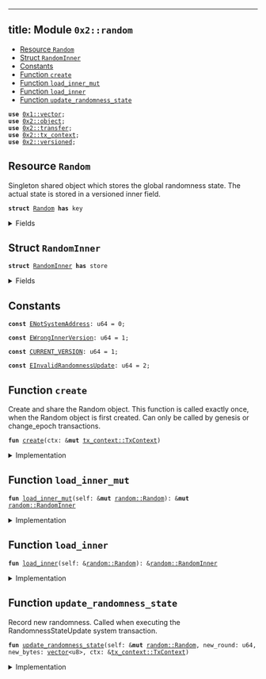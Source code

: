 
---
title: Module `0x2::random`
---



-  [Resource `Random`](#0x2_random_Random)
-  [Struct `RandomInner`](#0x2_random_RandomInner)
-  [Constants](#@Constants_0)
-  [Function `create`](#0x2_random_create)
-  [Function `load_inner_mut`](#0x2_random_load_inner_mut)
-  [Function `load_inner`](#0x2_random_load_inner)
-  [Function `update_randomness_state`](#0x2_random_update_randomness_state)


<pre><code><b>use</b> <a href="../move-stdlib/vector.md#0x1_vector">0x1::vector</a>;
<b>use</b> <a href="../sui-framework/object.md#0x2_object">0x2::object</a>;
<b>use</b> <a href="../sui-framework/transfer.md#0x2_transfer">0x2::transfer</a>;
<b>use</b> <a href="../sui-framework/tx_context.md#0x2_tx_context">0x2::tx_context</a>;
<b>use</b> <a href="../sui-framework/versioned.md#0x2_versioned">0x2::versioned</a>;
</code></pre>



<a name="0x2_random_Random"></a>

## Resource `Random`

Singleton shared object which stores the global randomness state.
The actual state is stored in a versioned inner field.


<pre><code><b>struct</b> <a href="../sui-framework/random.md#0x2_random_Random">Random</a> <b>has</b> key
</code></pre>



<details>
<summary>Fields</summary>


<dl>
<dt>
<code>id: <a href="../sui-framework/object.md#0x2_object_UID">object::UID</a></code>
</dt>
<dd>

</dd>
<dt>
<code>inner: <a href="../sui-framework/versioned.md#0x2_versioned_Versioned">versioned::Versioned</a></code>
</dt>
<dd>

</dd>
</dl>


</details>

<a name="0x2_random_RandomInner"></a>

## Struct `RandomInner`



<pre><code><b>struct</b> <a href="../sui-framework/random.md#0x2_random_RandomInner">RandomInner</a> <b>has</b> store
</code></pre>



<details>
<summary>Fields</summary>


<dl>
<dt>
<code>version: u64</code>
</dt>
<dd>

</dd>
<dt>
<code>epoch: u64</code>
</dt>
<dd>

</dd>
<dt>
<code>randomness_round: u64</code>
</dt>
<dd>

</dd>
<dt>
<code>random_bytes: <a href="../move-stdlib/vector.md#0x1_vector">vector</a>&lt;u8&gt;</code>
</dt>
<dd>

</dd>
</dl>


</details>

<a name="@Constants_0"></a>

## Constants


<a name="0x2_random_ENotSystemAddress"></a>



<pre><code><b>const</b> <a href="../sui-framework/random.md#0x2_random_ENotSystemAddress">ENotSystemAddress</a>: u64 = 0;
</code></pre>



<a name="0x2_random_EWrongInnerVersion"></a>



<pre><code><b>const</b> <a href="../sui-framework/random.md#0x2_random_EWrongInnerVersion">EWrongInnerVersion</a>: u64 = 1;
</code></pre>



<a name="0x2_random_CURRENT_VERSION"></a>



<pre><code><b>const</b> <a href="../sui-framework/random.md#0x2_random_CURRENT_VERSION">CURRENT_VERSION</a>: u64 = 1;
</code></pre>



<a name="0x2_random_EInvalidRandomnessUpdate"></a>



<pre><code><b>const</b> <a href="../sui-framework/random.md#0x2_random_EInvalidRandomnessUpdate">EInvalidRandomnessUpdate</a>: u64 = 2;
</code></pre>



<a name="0x2_random_create"></a>

## Function `create`

Create and share the Random object. This function is called exactly once, when
the Random object is first created.
Can only be called by genesis or change_epoch transactions.


<pre><code><b>fun</b> <a href="../sui-framework/random.md#0x2_random_create">create</a>(ctx: &<b>mut</b> <a href="../sui-framework/tx_context.md#0x2_tx_context_TxContext">tx_context::TxContext</a>)
</code></pre>



<details>
<summary>Implementation</summary>


<pre><code><b>fun</b> <a href="../sui-framework/random.md#0x2_random_create">create</a>(ctx: &<b>mut</b> TxContext) {
    <b>assert</b>!(<a href="../sui-framework/tx_context.md#0x2_tx_context_sender">tx_context::sender</a>(ctx) == @0x0, <a href="../sui-framework/random.md#0x2_random_ENotSystemAddress">ENotSystemAddress</a>);

    <b>let</b> version = <a href="../sui-framework/random.md#0x2_random_CURRENT_VERSION">CURRENT_VERSION</a>;

    <b>let</b> inner = <a href="../sui-framework/random.md#0x2_random_RandomInner">RandomInner</a> {
        version,
        epoch: <a href="../sui-framework/tx_context.md#0x2_tx_context_epoch">tx_context::epoch</a>(ctx),
        randomness_round: 0,
        random_bytes: <a href="../move-stdlib/vector.md#0x1_vector">vector</a>[],
    };

    <b>let</b> self = <a href="../sui-framework/random.md#0x2_random_Random">Random</a> {
        id: <a href="../sui-framework/object.md#0x2_object_randomness_state">object::randomness_state</a>(),
        inner: <a href="../sui-framework/versioned.md#0x2_versioned_create">versioned::create</a>(version, inner, ctx),
    };
    <a href="../sui-framework/transfer.md#0x2_transfer_share_object">transfer::share_object</a>(self);
}
</code></pre>



</details>

<a name="0x2_random_load_inner_mut"></a>

## Function `load_inner_mut`



<pre><code><b>fun</b> <a href="../sui-framework/random.md#0x2_random_load_inner_mut">load_inner_mut</a>(self: &<b>mut</b> <a href="../sui-framework/random.md#0x2_random_Random">random::Random</a>): &<b>mut</b> <a href="../sui-framework/random.md#0x2_random_RandomInner">random::RandomInner</a>
</code></pre>



<details>
<summary>Implementation</summary>


<pre><code><b>fun</b> <a href="../sui-framework/random.md#0x2_random_load_inner_mut">load_inner_mut</a>(
    self: &<b>mut</b> <a href="../sui-framework/random.md#0x2_random_Random">Random</a>,
): &<b>mut</b> <a href="../sui-framework/random.md#0x2_random_RandomInner">RandomInner</a> {
    <b>let</b> version = <a href="../sui-framework/versioned.md#0x2_versioned_version">versioned::version</a>(&self.inner);

    // Replace this <b>with</b> a lazy <b>update</b> function when we add a new version of the inner <a href="../sui-framework/object.md#0x2_object">object</a>.
    <b>assert</b>!(version == <a href="../sui-framework/random.md#0x2_random_CURRENT_VERSION">CURRENT_VERSION</a>, <a href="../sui-framework/random.md#0x2_random_EWrongInnerVersion">EWrongInnerVersion</a>);
    <b>let</b> inner: &<b>mut</b> <a href="../sui-framework/random.md#0x2_random_RandomInner">RandomInner</a> = <a href="../sui-framework/versioned.md#0x2_versioned_load_value_mut">versioned::load_value_mut</a>(&<b>mut</b> self.inner);
    <b>assert</b>!(inner.version == version, <a href="../sui-framework/random.md#0x2_random_EWrongInnerVersion">EWrongInnerVersion</a>);
    inner
}
</code></pre>



</details>

<a name="0x2_random_load_inner"></a>

## Function `load_inner`



<pre><code><b>fun</b> <a href="../sui-framework/random.md#0x2_random_load_inner">load_inner</a>(self: &<a href="../sui-framework/random.md#0x2_random_Random">random::Random</a>): &<a href="../sui-framework/random.md#0x2_random_RandomInner">random::RandomInner</a>
</code></pre>



<details>
<summary>Implementation</summary>


<pre><code><b>fun</b> <a href="../sui-framework/random.md#0x2_random_load_inner">load_inner</a>(
    self: &<a href="../sui-framework/random.md#0x2_random_Random">Random</a>,
): &<a href="../sui-framework/random.md#0x2_random_RandomInner">RandomInner</a> {
    <b>let</b> version = <a href="../sui-framework/versioned.md#0x2_versioned_version">versioned::version</a>(&self.inner);

    // Replace this <b>with</b> a lazy <b>update</b> function when we add a new version of the inner <a href="../sui-framework/object.md#0x2_object">object</a>.
    <b>assert</b>!(version == <a href="../sui-framework/random.md#0x2_random_CURRENT_VERSION">CURRENT_VERSION</a>, <a href="../sui-framework/random.md#0x2_random_EWrongInnerVersion">EWrongInnerVersion</a>);
    <b>let</b> inner: &<a href="../sui-framework/random.md#0x2_random_RandomInner">RandomInner</a> = <a href="../sui-framework/versioned.md#0x2_versioned_load_value">versioned::load_value</a>(&self.inner);
    <b>assert</b>!(inner.version == version, <a href="../sui-framework/random.md#0x2_random_EWrongInnerVersion">EWrongInnerVersion</a>);
    inner
}
</code></pre>



</details>

<a name="0x2_random_update_randomness_state"></a>

## Function `update_randomness_state`

Record new randomness. Called when executing the RandomnessStateUpdate system
transaction.


<pre><code><b>fun</b> <a href="../sui-framework/random.md#0x2_random_update_randomness_state">update_randomness_state</a>(self: &<b>mut</b> <a href="../sui-framework/random.md#0x2_random_Random">random::Random</a>, new_round: u64, new_bytes: <a href="../move-stdlib/vector.md#0x1_vector">vector</a>&lt;u8&gt;, ctx: &<a href="../sui-framework/tx_context.md#0x2_tx_context_TxContext">tx_context::TxContext</a>)
</code></pre>



<details>
<summary>Implementation</summary>


<pre><code><b>fun</b> <a href="../sui-framework/random.md#0x2_random_update_randomness_state">update_randomness_state</a>(
    self: &<b>mut</b> <a href="../sui-framework/random.md#0x2_random_Random">Random</a>,
    new_round: u64,
    new_bytes: <a href="../move-stdlib/vector.md#0x1_vector">vector</a>&lt;u8&gt;,
    ctx: &TxContext,
) {
    // Validator will make a special system call <b>with</b> sender set <b>as</b> 0x0.
    <b>assert</b>!(<a href="../sui-framework/tx_context.md#0x2_tx_context_sender">tx_context::sender</a>(ctx) == @0x0, <a href="../sui-framework/random.md#0x2_random_ENotSystemAddress">ENotSystemAddress</a>);

    // Randomness should only be incremented.
    <b>let</b> epoch = <a href="../sui-framework/tx_context.md#0x2_tx_context_epoch">tx_context::epoch</a>(ctx);
    <b>let</b> inner = <a href="../sui-framework/random.md#0x2_random_load_inner_mut">load_inner_mut</a>(self);
    <b>if</b> (inner.randomness_round == 0 && inner.epoch == 0 &&
            <a href="../move-stdlib/vector.md#0x1_vector_is_empty">vector::is_empty</a>(&inner.random_bytes)) {
        // First <b>update</b> should be for round zero.
        <b>assert</b>!(new_round == 0, <a href="../sui-framework/random.md#0x2_random_EInvalidRandomnessUpdate">EInvalidRandomnessUpdate</a>);
    } <b>else</b> {
        // Subsequent updates should either increase epoch or increment randomness_round.
        // Note that epoch may increase by more than 1 <b>if</b> an epoch is completed without
        // randomness ever being generated in that epoch.
        <b>assert</b>!(
            (epoch &gt; inner.epoch && new_round == 0) ||
                (new_round == inner.randomness_round + 1),
            <a href="../sui-framework/random.md#0x2_random_EInvalidRandomnessUpdate">EInvalidRandomnessUpdate</a>
        );
    };

    inner.epoch = <a href="../sui-framework/tx_context.md#0x2_tx_context_epoch">tx_context::epoch</a>(ctx);
    inner.randomness_round = new_round;
    inner.random_bytes = new_bytes;
}
</code></pre>



</details>
